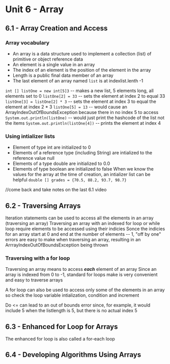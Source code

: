 # Unit 6 - Array

## 6.1 - Array Creation and Access
### Array vocabulary
- An array is a data structure used to implement a collection (list) of primitive or object reference data
- An element is a single value in an array
- The index of an element is the position of the element in the array
- Length is a public final data member of an array
- The last element of an array named `list` is at indexlist.lenth -1

`int [] listOne = new int[5]3` -- makes a new list, 5 elements long, all elements set to 0
`listOne[2] = 33` -- sets the element at index 2 to equal 33
`listOne[3] = listOne[2] * 3` -- sets the element at index 3 to equal the element at index 2 * 3
`listOne[5] = 13` -- would cause an ArrayIndexOutOfBoundsException because there in no index 5 to access
`System.out.println(listOne)` -- would just print the hashcode of the list not the items
`System.out.println(listOne[4])` -- prints the element at index 4

### Using intializer lists
- Element of type int are initialized to 0
- Elements of a reference type (including String) are intialized to the reference value null
- Elements of a type double are initialized to 0.0
- Elements of type boolean are initialized to false
When we know the values for the array at the time of creation, an intializer list can be helpful
    `double [] grades = {70.5, 88.2, 93.7, 98.7}`


//come back and take notes on the last 6.1 video

## 6.2 - Traversing Arrays
Iteration statements can be used to access all the elements in an array (traversing an array)
Traversing an array with an indexed for loop or while loop require elements to be accessed using their indicies
Sonce the indicies for an array start at 0 and end at the number of elements -- 1, "off by one" errors are easy to make when traversing an array, resulting in an ArrrayIndexOutOfBoundsException being thrown

### Traversing with a for loop
Traversing an array means to access ***each*** element of an array
Since an array is indexed from 0 to -1, standard for loops make is very convenient and easy to traverse arrays

A for loop can also be used to access only some of the elements in an array so check the loop variable intialization, condition and increment

Do <= can lead to an out of bounds error since, for example, it would include 5 when the listlength is 5, but there is no actual index 5

## 6.3 - Enhanced for Loop for Arrays
The enhanced for loop is also called a for-each loop

## 6.4 - Developing Algorithms Using Arrays
